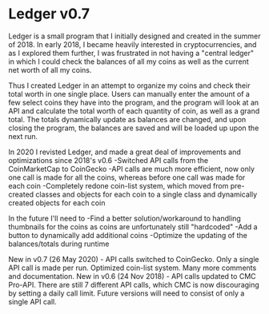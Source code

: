 # Ledger v0.7
Ledger is a small program that I initially designed and created in the summer of 2018. 
In early 2018, I became heavily interested in cryptocurrencies, and as I explored them further, I was frustrated in not having a "central ledger" in which I could check the balances of all my coins as well as the current net worth of all my coins.

Thus I created Ledger in an attempt to organize my coins and check their total worth in one single place.
Users can manually enter the amount of a few select coins they have into the program, and the program will look at an API and calculate the total worth of each quantity of coin, as well as a grand total. 
The totals dynamically update as balances are changed, and upon closing the program, the balances are saved and will be loaded up upon the next run.

In 2020 I revisted Ledger, and made a great deal of improvements and optimizations since 2018's v0.6
-Switched API calls from the CoinMarketCap to CoinGecko
-API calls are much more efficient, now only one call is made for all the coins, whereas before one call was made for each coin
-Completely redone coin-list system, which moved from pre-created classes and objects for each coin to a single class and dynamically created objects for each coin

In the future I'll need to
-Find a better solution/workaround to handling thumbnails for the coins as coins are unfortunately still "hardcoded" 
-Add a button to dynamically add additional coins
-Optimize the updating of the balances/totals during runtime

New in v0.7 (26 May 2020) - API calls switched to CoinGecko. Only a single API call is made per run. Optimized coin-list system. Many more comments and documentation.
New in v0.6 (24 Nov 2018) - API calls updated to CMC Pro-API. There are still 7 different API calls, which CMC is now discouraging by setting a daily call limit. Future versions will need to consist of only a single API call.
